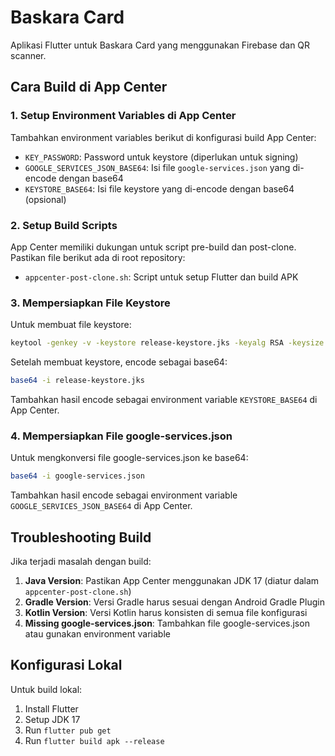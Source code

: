 # Baskara Card

Aplikasi Flutter untuk Baskara Card yang menggunakan Firebase dan QR scanner.

## Cara Build di App Center

### 1. Setup Environment Variables di App Center

Tambahkan environment variables berikut di konfigurasi build App Center:

- `KEY_PASSWORD`: Password untuk keystore (diperlukan untuk signing)
- `GOOGLE_SERVICES_JSON_BASE64`: Isi file `google-services.json` yang di-encode dengan base64
- `KEYSTORE_BASE64`: Isi file keystore yang di-encode dengan base64 (opsional)

### 2. Setup Build Scripts

App Center memiliki dukungan untuk script pre-build dan post-clone. Pastikan file berikut ada di root repository:

- `appcenter-post-clone.sh`: Script untuk setup Flutter dan build APK

### 3. Mempersiapkan File Keystore

Untuk membuat file keystore:

```bash
keytool -genkey -v -keystore release-keystore.jks -keyalg RSA -keysize 2048 -validity 10000 -alias release
```

Setelah membuat keystore, encode sebagai base64:

```bash
base64 -i release-keystore.jks
```

Tambahkan hasil encode sebagai environment variable `KEYSTORE_BASE64` di App Center.

### 4. Mempersiapkan File google-services.json

Untuk mengkonversi file google-services.json ke base64:

```bash
base64 -i google-services.json
```

Tambahkan hasil encode sebagai environment variable `GOOGLE_SERVICES_JSON_BASE64` di App Center.

## Troubleshooting Build

Jika terjadi masalah dengan build:

1. **Java Version**: Pastikan App Center menggunakan JDK 17 (diatur dalam `appcenter-post-clone.sh`)
2. **Gradle Version**: Versi Gradle harus sesuai dengan Android Gradle Plugin
3. **Kotlin Version**: Versi Kotlin harus konsisten di semua file konfigurasi
4. **Missing google-services.json**: Tambahkan file google-services.json atau gunakan environment variable

## Konfigurasi Lokal

Untuk build lokal:

1. Install Flutter
2. Setup JDK 17
3. Run `flutter pub get`
4. Run `flutter build apk --release`
